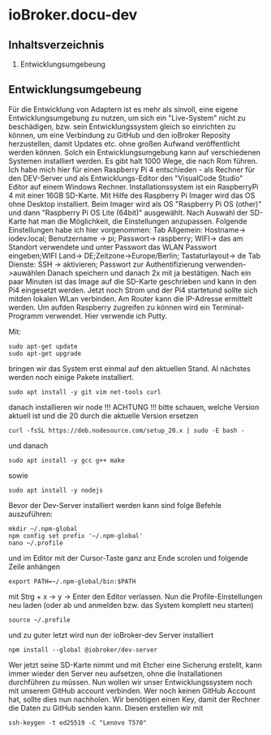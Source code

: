 # ioBroker.docu-dev

## Inhaltsverzeichnis
1. Entwicklungsumgebeung

## Entwicklungsumgebeung

Für die Entwicklung von Adaptern ist es mehr als sinvoll, eine eigene Entwicklungsumgebung zu nutzen, um sich ein "Live-System" nicht zu beschädigen,
bzw. sein Entwicklungssystem gleich so einrichten zu können, um eine Verbindung zu GitHub und den ioBroker Reposity herzustellen, damit Updates etc.
ohne großen Aufwand veröffentlicht werden können. Solch ein Entwicklungsumgebung kann auf verschiedenen Systemen installiert werden. Es gibt halt 1000 Wege,
die nach Rom führen. Ich habe mich hier für einen Raspberry Pi 4 entschieden - als Rechner für den DEV-Server und als Entwicklungs-Editor den "VisualCode Studio" Editor
auf einem Windows Rechner. Installationssystem ist ein RaspberryPi 4 mit einer 16GB SD-Karte. Mit Hilfe des Raspberry Pi Imager wird das OS ohne Desktop installiert.
Beim Imager wird als OS "Raspberry Pi OS (other)" und dann "Raspberry Pi OS Lite (64bit)" ausgewählt. Nach Auswahl der SD-Karte hat man die Möglichkeit,
die Einstellungen anzupassen. Folgende Einstellungen habe ich hier vorgenommen:
Tab Allgemein: Hostname-> iodev.local; Benutzername -> pi; Passwort-> raspberry; WIFI-> das am Standort verwendete und unter Passwort das WLAN Passwort eingeben;WIFI Land-> DE;Zeitzone->Europe/Berlin; Tastaturlayout-> de
Tab Dienste: SSH -> aktivieren; Passwort zur Authentifizierung verwenden->auwählen
Danach speichern und danach 2x mit ja bestätigen.
Nach ein paar Minuten ist das Image auf die SD-Karte geschrieben und kann in den Pi4 eingesetzt werden. Jetzt noch Strom und der Pi4 startetund sollte sich mitden lokalen WLan verbinden. Am Router kann die IP-Adresse ermittelt werden.
Um aufden Raspberry zugreifen zu können wird ein Terminal-Programm verwendet. Hier verwende ich Putty.

Mit:
```
sudo apt-get update
sudo apt-get upgrade
```
bringen wir das System erst einmal auf den aktuellen Stand.
Al nächstes werden noch einige Pakete installiert.
```
sudo apt install -y git vim net-tools curl
```
danach installieren wir node !!! ACHTUNG !!! bitte schauen, welche Version aktuell ist und die 20 durch die aktuelle Version ersetzen
```
curl -fsSL https://deb.nodesource.com/setup_20.x | sudo -E bash -
```
und danach
```
sudo apt install -y gcc g++ make
```
sowie
```
sudo apt install -y nodejs
```
Bevor der Dev-Server installiert werden kann sind folge Befehle auszuführen:
```
mkdir ~/.npm-global
npm config set prefix '~/.npm-global'
nano ~/.profile
```
und im Editor mit der Cursor-Taste ganz anz Ende scrolen und folgende Zeile anhängen
```
export PATH=~/.npm-global/bin:$PATH
```
mit Strg + x -> y -> Enter den Editor verlassen. Nun die Profile-Einstellungen neu laden (oder ab und anmelden bzw. das System komplett neu starten)
```
source ~/.profile
```
und zu guter letzt wird nun der ioBroker-dev Server installiert
```
npm install --global @iobroker/dev-server
```
Wer jetzt seine SD-Karte nimmt und mit Etcher eine Sicherung erstellt, kann immer wieder den Server neu aufsetzen, ohne die Installationen durchführen zu müssen.
Nun wollen wir unser Entwicklungssystem noch mit unserem GitHub account verbinden. Wer noch keinen GitHub Account hat, sollte dies nun nachholen.
Wir benötigen einen Key, damit der Rechner die Daten zu GitHub senden kann. Diesen erstellen wir mit
```
ssh-keygen -t ed25519 -C "Lenovo T570"
```
